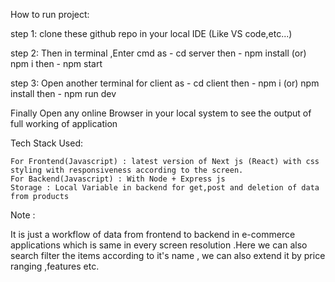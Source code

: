 How to run project:

 step 1: clone these github repo in your local IDE (Like VS code,etc...)
 
 step 2: Then in terminal ,Enter cmd as - cd server
                 then - npm install (or) npm i
                 then - npm start
                 
 step 3: Open another terminal for client as - cd client
                 then - npm i (or) npm install
                 then - npm run dev
                 
 Finally Open any online Browser in your local system to see the output of full working of application


 Tech Stack Used:
 
    For Frontend(Javascript) : latest version of Next js (React) with css styling with responsiveness according to the screen.
    For Backend(Javascript) : With Node + Express js
    Storage : Local Variable in backend for get,post and deletion of data from products


Note :

 It is just a workflow of data from frontend to backend in e-commerce applications which is same in every screen resolution .Here we can also search filter the items according to it's name , we can also extend it by price ranging ,features etc. 
